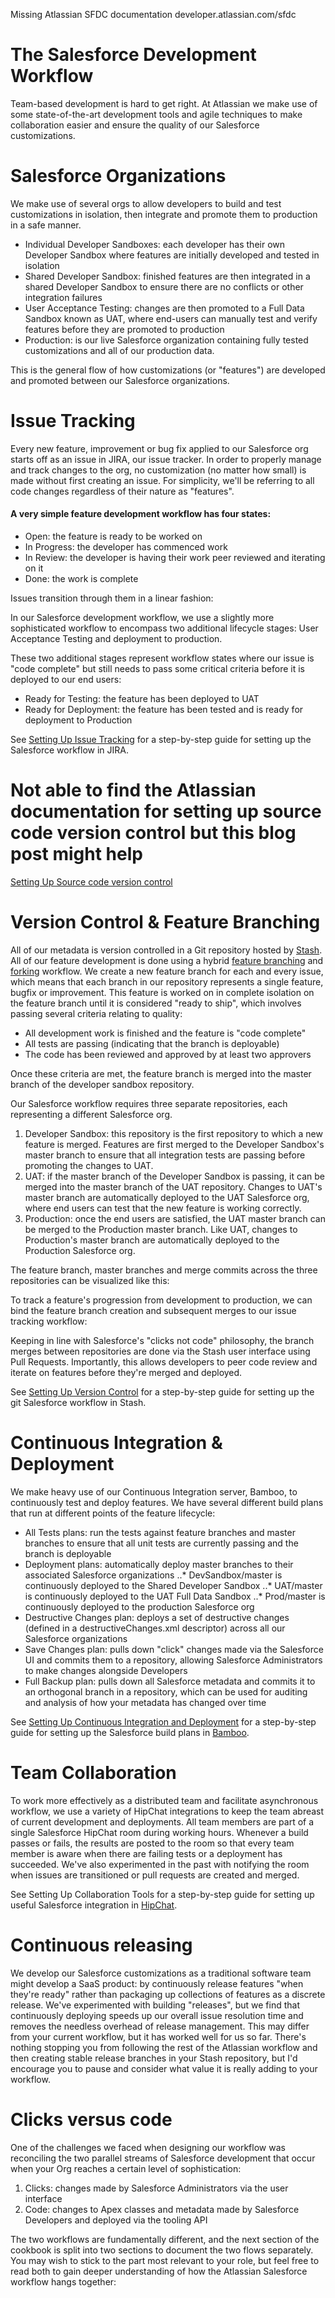 Missing Atlassian SFDC documentation developer.atlassian.com/sfdc

# The Salesforce Development Workflow

Team-based development is hard to get right. At Atlassian we make use of some state-of-the-art development tools and agile techniques to make collaboration easier and ensure the quality of our Salesforce customizations.

# Salesforce Organizations
We make use of several orgs to allow developers to build and test customizations in isolation, then integrate and promote them to production in a safe manner.

* Individual Developer Sandboxes: each developer has their own Developer Sandbox where features are initially developed and tested in isolation
* Shared Developer Sandbox: finished features are then integrated in a shared Developer Sandbox to ensure there are no conflicts or other integration failures
* User Acceptance Testing: changes are then promoted to a Full Data Sandbox known as UAT, where end-users can manually test and verify features before they are promoted to production
* Production: is our live Salesforce organization containing fully tested customizations and all of our production data.

This is the general flow of how customizations (or "features") are developed and promoted between our Salesforce organizations.

# Issue Tracking

Every new feature, improvement or bug fix applied to our Salesforce org starts off as an issue in JIRA, our issue tracker. In order to properly manage and track changes to the org, no customization (no matter how small) is made without first creating an issue. For simplicity, we'll be referring to all code changes regardless of their nature as "features".

#### A very simple feature development workflow has four states:


* Open: the feature is ready to be worked on
* In Progress: the developer has commenced work
* In Review: the developer is having their work peer reviewed and iterating on it
* Done: the work is complete

Issues transition through them in a linear fashion:

In our Salesforce development workflow, we use a slightly more sophisticated workflow to encompass two additional lifecycle stages: User Acceptance Testing and deployment to production.

These two additional stages represent workflow states where our issue is "code complete" but still needs to pass some critical criteria before it is deployed to our end users:


* Ready for Testing: the feature has been deployed to UAT
* Ready for Deployment: the feature has been tested and is ready for deployment to Production

See [Setting Up Issue Tracking](https://developer.atlassian.com/sfdc/setting-up-your-workflow/setting-up-issue-tracking) for a step-by-step guide for setting up the Salesforce workflow in JIRA.

# Not able to find the Atlassian documentation for setting up source code version control but this blog post might help
[Setting Up Source code version control](https://bluecanvas.io/2016/11/15/source-control-atlassian-salesforce-developer-workflow.html)

# Version Control & Feature Branching

All of our metadata is version controlled in a Git repository hosted by [Stash](http://www.atlassian.com/software/stash/). 
All of our feature development is done using a hybrid [feature branching](https://www.atlassian.com/git/tutorials/comparing-workflows/feature-branch-workflow) and [forking](https://www.atlassian.com/git/tutorials/comparing-workflows/forking-workflow) workflow. We create a new feature branch for each and every issue, which means that each branch in our repository represents a single feature, bugfix or improvement. This feature is worked on in complete isolation on the feature branch until it is considered "ready to ship", which involves passing several criteria relating to quality:

* All development work is finished and the feature is "code complete"
* All tests are passing (indicating that the branch is deployable)
* The code has been reviewed and approved by at least two approvers

Once these criteria are met, the feature branch is merged into the master branch of the developer sandbox repository.

Our Salesforce workflow requires three separate repositories, each representing a different Salesforce org.

1. Developer Sandbox: this repository is the first repository to which a new feature is merged. Features are first merged to the Developer Sandbox's master branch to ensure that all integration tests are passing before promoting the changes to UAT.
2. UAT: if the master branch of the Developer Sandbox is passing, it can be merged into the master branch of the UAT repository. Changes to UAT's master branch are automatically deployed to the UAT Salesforce org, where end users can test that the new feature is working correctly.
3. Production: once the end users are satisfied, the UAT master branch can be merged to the Production master branch. Like UAT, changes to Production's master branch are automatically deployed to the Production Salesforce org.

The feature branch, master branches and merge commits across the three repositories can be visualized like this:

To track a feature's progression from development to production, we can bind the feature branch creation and subsequent merges to our issue tracking workflow:

Keeping in line with Salesforce's "clicks not code" philosophy, the branch merges between repositories are done via the Stash user interface using Pull Requests. Importantly, this allows developers to peer code review and iterate on features before they're merged and deployed.

See [Setting Up Version Control](https://developer.atlassian.com/sfdc/setting-up-your-workflow/setting-up-version-control) for a step-by-step guide for setting up the git Salesforce workflow in Stash.

# Continuous Integration & Deployment

We make heavy use of our Continuous Integration server, Bamboo, to continuously test and deploy features. We have several different build plans that run at different points of the feature lifecycle:

* All Tests plans: run the tests against feature branches and master branches to ensure that all unit tests are currently passing and the branch is deployable
* Deployment plans: automatically deploy master branches to their associated Salesforce organizations
..* DevSandbox/master is continuously deployed to the Shared Developer Sandbox
..* UAT/master is continuously deployed to the UAT Full Data Sandbox
..* Prod/master is continuously deployed to the production Salesforce org
* Destructive Changes plan: deploys a set of destructive changes (defined in a destructiveChanges.xml descriptor) across all our Salesforce organizations
* Save Changes plan: pulls down "click" changes made via the Salesforce UI and commits them to a repository, allowing Salesforce Administrators to make changes alongside Developers
* Full Backup plan: pulls down all Salesforce metadata and commits it to an orthogonal branch in a repository, which can be used for auditing and analysis of how your metadata has changed over time

See [Setting Up Continuous Integration and Deployment](https://developer.atlassian.com/sfdc/setting-up-your-workflow/setting-up-continuous-integration-and-deployment) for a step-by-step guide for setting up the Salesforce build plans in [Bamboo](http://www.atlassian.com/software/bamboo/).

# Team Collaboration

To work more effectively as a distributed team and facilitate asynchronous workflow, we use a variety of HipChat integrations to keep the team abreast of current development and deployments. All team members are part of a single Salesforce HipChat room during working hours. Whenever a build passes or fails, the results are posted to the room so that every team member is aware when there are failing tests or a deployment has succeeded. We've also experimented in the past with notifying the room when issues are transitioned or pull requests are created and merged.

See Setting Up Collaboration Tools for a step-by-step guide for setting up useful Salesforce integration in [HipChat](https://www.atlassian.com/software/hipchat).

# Continuous releasing

We develop our Salesforce customizations as a traditional software team might develop a SaaS product: by continuously release features "when they're ready" rather than packaging up collections of features as a discrete release. We've experimented with building "releases", but we find that continuously deploying speeds up our overall issue resolution time and removes the needless overhead of release management. This may differ from your current workflow, but it has worked well for us so far. There's nothing stopping you from following the rest of the Atlassian workflow and then creating stable release branches in your Stash repository, but I'd encourage you to pause and consider what value it is really adding to your workflow.

# Clicks versus code

One of the challenges we faced when designing our workflow was reconciling the two parallel streams of Salesforce development that occur when your Org reaches a certain level of sophistication:

1. Clicks: changes made by Salesforce Administrators via the user interface
2. Code: changes to Apex classes and metadata made by Salesforce Developers and deployed via the tooling API

The two workflows are fundamentally different, and the next section of the cookbook is split into two sections to document the two flows separately. You may wish to stick to the part most relevant to your role, but feel free to read both to gain deeper understanding of how the Atlassian Salesforce workflow hangs together:

